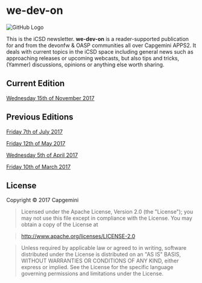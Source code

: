 # we-dev-on

![GitHub Logo](img/devonfw-logo-smallest.png)

This is the iCSD newsletter. **we-dev-on** is a reader-supported publication for and from the devonfw & OASP communities all over Capgemini APPS2. It deals with current topics in the iCSD space including general news such as approaching releases or upcoming webcasts, but also tips and tricks, (Yammer) discussions, opinions or anything else worth sharing.

## Current Edition

[Wednesday 15th of November 2017](2017/15-11-2017.md)

## Previous Editions

[Friday 7th of July 2017](2017/07-07-2017.md)

[Friday 12th of May 2017](2017/12-05-2017.md)

[Wednesday 5th of April 2017](2017/05-04-2017.md)

[Friday 10th of March 2017](2017/10-03-2017.md)


## License

Copyright © 2017 Capgemini

> Licensed under the Apache License, Version 2.0 (the "License");
> you may not use this file except in compliance with the License.
> You may obtain a copy of the License at

>  http://www.apache.org/licenses/LICENSE-2.0

> Unless required by applicable law or agreed to in writing, software
> distributed under the License is distributed on an "AS IS" BASIS,
> WITHOUT WARRANTIES OR CONDITIONS OF ANY KIND, either express or implied.
> See the License for the specific language governing permissions and
> limitations under the License.

